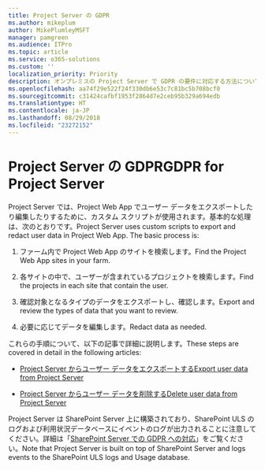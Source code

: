 ```yaml
---
title: Project Server の GDPR
ms.author: mikeplum
author: MikePlumleyMSFT
manager: pamgreen
ms.audience: ITPro
ms.topic: article
ms.service: o365-solutions
ms.custom: ''
localization_priority: Priority
description: オンプレミスの Project Server で GDPR の要件に対応する方法について説明します。
ms.openlocfilehash: aa74f29e522f24f330db6e53c7c81bc5b708bcf0
ms.sourcegitcommit: c31424cafbf1953f2864d7e2ceb95b329a694edb
ms.translationtype: HT
ms.contentlocale: ja-JP
ms.lasthandoff: 08/29/2018
ms.locfileid: "23272152"
---
```

# <a name="gdpr-for-project-server"></a><span data-ttu-id="a530d-103">Project Server の GDPR</span><span class="sxs-lookup"><span data-stu-id="a530d-103">GDPR for Project Server</span></span>

<span data-ttu-id="a530d-p101">Project Server では、Project Web App でユーザー データをエクスポートしたり編集したりするために、カスタム スクリプトが使用されます。基本的な処理は、次のとおりです。</span><span class="sxs-lookup"><span data-stu-id="a530d-p101">Project Server uses custom scripts to export and redact user data in Project Web App. The basic process is:</span></span>

1.  <span data-ttu-id="a530d-106">ファーム内で Project Web App のサイトを検索します。</span><span class="sxs-lookup"><span data-stu-id="a530d-106">Find the Project Web App sites in your farm.</span></span>

2.  <span data-ttu-id="a530d-107">各サイトの中で、ユーザーが含まれているプロジェクトを検索します。</span><span class="sxs-lookup"><span data-stu-id="a530d-107">Find the projects in each site that contain the user.</span></span>

3.  <span data-ttu-id="a530d-108">確認対象となるタイプのデータをエクスポートし、確認します。</span><span class="sxs-lookup"><span data-stu-id="a530d-108">Export and review the types of data that you want to review.</span></span>

4.  <span data-ttu-id="a530d-109">必要に応じてデータを編集します。</span><span class="sxs-lookup"><span data-stu-id="a530d-109">Redact data as needed.</span></span>

<span data-ttu-id="a530d-110">これらの手順について、以下の記事で詳細に説明します。</span><span class="sxs-lookup"><span data-stu-id="a530d-110">These steps are covered in detail in the following articles:</span></span>

- [<span data-ttu-id="a530d-111">Project Server からユーザー データをエクスポートする</span><span class="sxs-lookup"><span data-stu-id="a530d-111">Export user data from Project Server</span></span>](/Project/export-user-data-from-project-server?toc=/Office365/Enterprise/toc.json)

- [<span data-ttu-id="a530d-112">Project Server からユーザー データを削除する</span><span class="sxs-lookup"><span data-stu-id="a530d-112">Delete user data from Project Server</span></span>](/Project/delete-user-data-from-project-server?toc=/Office365/Enterprise/toc.json)


<span data-ttu-id="a530d-p102">Project Server は SharePoint Server 上に構築されており、SharePoint ULS のログおよび利用状況データベースにイベントのログが出力されることに注意してください。詳細は「[SharePoint Server での GDPR への対応](gdpr-for-sharepoint-server.md)」をご覧ください。</span><span class="sxs-lookup"><span data-stu-id="a530d-p102">Note that Project Server is built on top of SharePoint Server and logs events to the SharePoint ULS logs and Usage database.</span></span>
